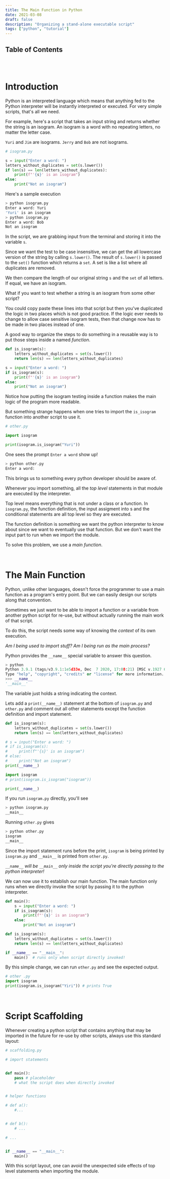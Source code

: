 ```yaml
---
title: The Main Function in Python
date: 2021-03-08
draft: false
description: "Organizing a stand-alone executable script"
tags: ["python", "tutorial"]
---
```



## Table of Contents
```toc
```
<br/>

# Introduction

Python is an interpreted language which means that anything fed to the Python interpreter will be instantly interpreted or executed.
For very simple scripts, that's all we need.

For example, here's a script that takes an input string and returns whether the string is an isogram.
An isogram is a word with no repeating letters, no matter the letter case. 

`Yuri` and `Jim` are isograms.
`Jerry` and `Bob` are not isograms.

```python
# isogram.py

s = input("Enter a word: ")
letters_without_duplicates = set(s.lower())
if len(s) == len(letters_without_duplicates):
    print(f"'{s}' is an isogram")
else:
    print("Not an isogram")
```

Here's a sample execution

```sh
> python isogram.py
Enter a word: Yuri
'Yuri' is an isogram
> python isogram.py
Enter a word: Bob
Not an isogram
```

In the script, we are grabbing input from the terminal and storing it into the variable `s`.

Since we want the test to be case insensitive, we can get the all lowercase version of the string by calling `s.lower()`.
The result of `s.lower()` is passed to the `set()` function which returns a `set`. A set is like a list where all duplicates are removed.

We then compare the length of our original string `s` and the `set` of all letters. If equal, we have an isogram.

What if you want to test whether a string is an isogram from some other script?

You could copy paste these lines into that script but then you've duplicated the logic in two places which is not good practice. If the logic ever needs to change to allow case sensitive isogram tests, then that change now has to be made in two places instead of one.

A good way to organize the steps to do something in a reusable way is to put those steps inside a named _function_.

```python
def is_isogram(s):
    letters_without_duplicates = set(s.lower())
    return len(s) == len(letters_without_duplicates)

s = input("Enter a word: ")
if is_isogram(s):
    print(f"'{s}' is an isogram")
else:
    print("Not an isogram")
```

Notice how putting the isogram testing inside a function
makes the main logic of the program more readable.

But something strange happens when one tries to import the `is_isogram` function into another script to use it.

```python
# other.py

import isogram

print(isogram.is_isogram("Yuri"))
```

One sees the prompt `Enter a word` show up!

```sh
> python other.py
Enter a word:    
```

This brings us to something every python developer should be aware of.

Whenever you import something, all the _top level_ statements in that module are executed by the interpreter.

Top level means everything that is not under a class or a function. In `isogram.py`, the function definition, the input assigment into s and the conditional statements are all top level so they are executed.

The function definition is something we want the python interpreter to know about since we want to eventually use that function. But we don't want the input part to run when we import the module.

To solve this problem, we use a _main function_.

<br/>

# The Main Function

Python, unlike other languages, doesn't force the programmer to use a main function as a program's entry point. But we can easily design our scripts along that convention.

Sometimes we just want to be able to import a function or a variable from another python script for re-use, but without actually running the main work of that script.

To do this, the script needs some way of knowing the _context_ of its own execution. 

_Am I being used to import stuff?_
_Am I being run as the main process?_

Python provides the `__name__` special variable to answer this question.


```python
> python
Python 3.9.1 (tags/v3.9.1:1e5d33e, Dec  7 2020, 17:08:21) [MSC v.1927 64 bit (AMD64)] on win32
Type "help", "copyright", "credits" or "license" for more information.
>>> __name__
'__main__'
```

The variable just holds a string indicating the context.

Lets add a `print(__name__)` statement at the bottom of `isogram.py` and `other.py` and comment out all other statements except the function definition and import statement.

```python
def is_isogram(s):
    letters_without_duplicates = set(s.lower())
    return len(s) == len(letters_without_duplicates)

# s = input("Enter a word: ")
# if is_isogram(s):
#     print(f"'{s}' is an isogram")
# else:
#     print("Not an isogram")
print(__name__)
```

```py
import isogram
# print(isogram.is_isogram("isogram"))

print(__name__)
```

If you run `isogram.py` directly, you'll see

```sh
> python isogram.py
__main__
```

Running `other.py` gives
```sh
> python other.py
isogram
__main__
```

Since the import statement runs before the print, `isogram` is being printed by `isogram.py` and `__main__` is printed from `other.py`.

_`__name__` will be `__main__` only inside the script you're directly passing to the python interpreter!_

We can now use it to establish our main function. The main function only runs when we directly invoke the script by passing it to the python interpreter.

```python
def main():
    s = input("Enter a word: ")
    if is_isogram(s):
        print(f"'{s}' is an isogram")
    else:
        print("Not an isogram")

def is_isogram(s):
    letters_without_duplicates = set(s.lower())
    return len(s) == len(letters_without_duplicates)

if __name__ == "__main__":
    main()  # runs only when script directly invoked!
```

By this simple change, we can run `other.py` and see the expected output.

```python
# other .py
import isogram
print(isogram.is_isogram("Yiri")) # prints True
```

<br/>

# Script Scaffolding

Whenever creating a python script that contains anything that may be imported in the future for re-use by other scripts, always use this standard layout:

```python
# scaffolding.py

# import statements


def main():
    pass # placeholder
    # what the script does when directly invoked


# helper functions

# def a():
    #...


# def b():
    # ...

# ...


if __name__ == "__main__":
    main()
```

With this script layout, one can avoid the unexpected side effects of top level statements when importing the module.